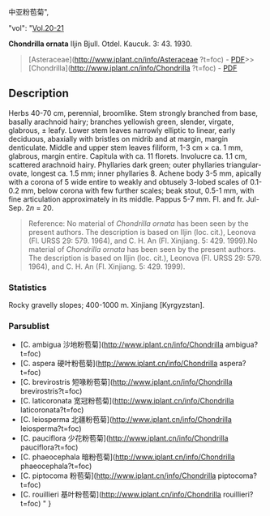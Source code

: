 中亚粉苞菊",

  "vol": "[Vol.20-21](http://iplant.cn/foc/vol/1)

**Chondrilla ornata** Iljin Bjull. Otdel. Kaucuk. 3: 43. 1930.

> [Asteraceae](http://www.iplant.cn/info/Asteraceae ?t=foc) - [PDF](http://iplant.cn/foc/pdf/Asteraceae.pdf)>>[Chondrilla](http://www.iplant.cn/info/Chondrilla ?t=foc) - [PDF](http://www.iplant.cn/foc/pdf/Chondrilla.pdf)

## Description

Herbs 40-70 cm, perennial, broomlike. Stem strongly branched from base, basally arachnoid hairy; branches yellowish green, slender, virgate, glabrous, ± leafy. Lower stem leaves narrowly elliptic to linear, early deciduous, abaxially with bristles on midrib and at margin, margin denticulate. Middle and upper stem leaves filiform, 1-3 cm × ca. 1 mm, glabrous, margin entire. Capitula with ca. 11 florets. Involucre ca. 1.1 cm, scattered arachnoid hairy. Phyllaries dark green; outer phyllaries triangular-ovate, longest ca. 1.5 mm; inner phyllaries 8. Achene body 3-5 mm, apically with a corona of 5 wide entire to weakly and obtusely 3-lobed scales of 0.1-0.2 mm, below corona with few further scales; beak stout, 0.5-1 mm, with fine articulation approximately in its middle. Pappus 5-7 mm. Fl. and fr. Jul-Sep. 2*n* = 20.
> Reference: 
> No material of *Chondrilla ornata* has been seen by the present authors. The description is based on Iljin (loc. cit.), Leonova (Fl. URSS 29: 579. 1964), and C. H. An (Fl. Xinjiang. 5: 429. 1999).No material of *Chondrilla ornata* has been seen by the present authors. The description is based on Iljin (loc. cit.), Leonova (Fl. URSS 29: 579. 1964), and C. H. An (Fl. Xinjiang. 5: 429. 1999).

### Statistics
Rocky gravelly slopes; 400-1000 m. Xinjiang [Kyrgyzstan].

### Parsublist

* [C.  ambigua  沙地粉苞菊](http://www.iplant.cn/info/Chondrilla ambigua?t=foc)
* [C.  aspera  硬叶粉苞菊](http://www.iplant.cn/info/Chondrilla aspera?t=foc)
* [C.  brevirostris  短喙粉苞菊](http://www.iplant.cn/info/Chondrilla brevirostris?t=foc)
* [C.  laticoronata  宽冠粉苞菊](http://www.iplant.cn/info/Chondrilla laticoronata?t=foc)
* [C.  leiosperma  北疆粉苞菊](http://www.iplant.cn/info/Chondrilla leiosperma?t=foc)
* [C.  pauciflora  少花粉苞菊](http://www.iplant.cn/info/Chondrilla pauciflora?t=foc)
* [C.  phaeocephala  暗粉苞菊](http://www.iplant.cn/info/Chondrilla phaeocephala?t=foc)
* [C.  piptocoma  粉苞菊](http://www.iplant.cn/info/Chondrilla piptocoma?t=foc)
* [C.  rouillieri  基叶粉苞菊](http://www.iplant.cn/info/Chondrilla rouillieri?t=foc)
"
}